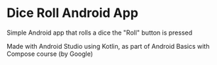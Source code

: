 # Dice Roll Android App

Simple Android app that rolls a dice the "Roll" button is pressed

Made with Android Studio using Kotlin, as part of Android Basics with Compose course (by Google)
